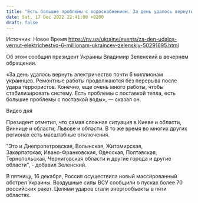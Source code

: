 ```yaml
---
title: "Есть большие проблемы с водоснабжением. За день удалось вернуть электричество 6 миллионам украинцев — Зеленский"
date: Sat, 17 Dec 2022 22:41:00 +0200
draft: false
---
```

Источник: Новое Время https://nv.ua/ukraine/events/za-den-udalos-vernut-elektrichestvo-6-millionam-ukraincev-zelenskiy-50291695.html


Об этом сообщил президент Украины Владимир Зеленский в вечернем обращении.

«За день удалось вернуть электричество почти 6 миллионам украинцев. Ремонтные работы продолжаются без перерыва после удара террористов. Конечно, еще очень много работы, чтобы стабилизировать систему. Есть проблемы с поставкой тепла, есть большие проблемы с поставкой воды», — сказал он.

 Видео дня   

 Президент отметил, что самая сложная ситуация в Киеве и области, Виннице и области, Львове и области. В то же время во многих других регионах есть масштабные отключения.

"Это и Днепропетровская, Волынская, Житомирская, Закарпатская, Ивано-Франковская, Одесская, Полтавская, Тернопольская, Черниговская области и другие города и другие области", - добавил Зеленский.

В пятницу, 16 декабря, Россия осуществила новый массированный обстрел Украины. Воздушные силы ВСУ сообщили о пусках более 70 российских ракет. Целями ударов стали энергообъекты в пяти областях.
